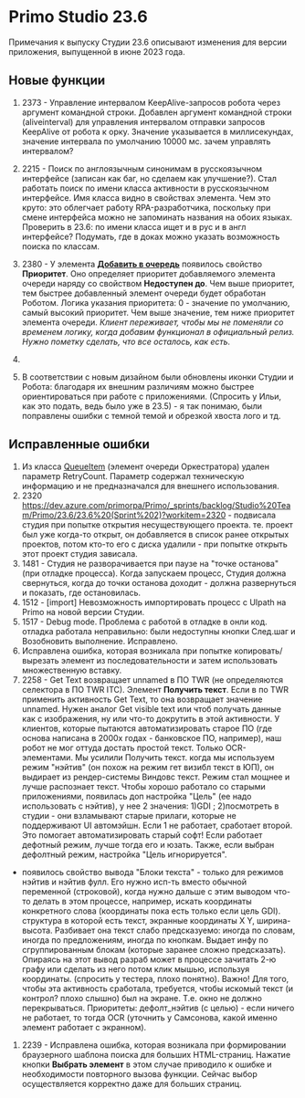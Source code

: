 # Primo Studio 23.6
Примечания к выпуску Студии 23.6 описывают изменения для версии приложения, выпущенной в июне 2023 года.

## Новые функции 
1. 2373 - Управление интервалом KeepAlive-запросов робота через аргумент командной строки. Добавлен аргумент командной строки (aliveinterval) для управления интервалом отправки запросов KeepAlive от робота к орку. Значение указывается в миллисекундах, значение интервала по умолчанию 10000 мс.
зачем управлять интервалом? 
1. 2215 - Поиск по англоязычным синонимам в русскоязычном интерфейсе (записан как баг, но сделаем как улучшение?). Стал работать поиск по имени класса активности в русскоязычном интерфейсе. Имя класса видно в свойствах элемента. Чем это круто: это облегчает работу RPA-разработчика, поскольку при смене интерфейса можно не запоминать названия на обоих языках. Проверить в 23.6: по имени класса ищет и в рус и в англ интерфейсе? Подумать, где в доках можно указать возможность поиска по классам.
1. 2380 - У элемента [**Добавить в очередь**](https://docs.primo-rpa.ru/primo-rpa/g_elements/el_basic/els_orch/els_queues/addtoqueue) появилось свойство **Приоритет**. Оно определяет приоритет добавляемого элемента очереди наряду со свойством **Недоступен до**. Чем выше приоритет, тем быстрее добавленный элемент очереди будет обработан Роботом. Логика указания приоритета: 0 - значение по умолчанию, самый высокий приоритет. Чем выше значение, тем ниже приоритет элемента очереди.
*Клиент переживает, чтобы мы не поменяли со временем логику, когда добавим функционал в официальный релиз. Нужно пометку сделать, что все осталось, как есть.*

1. 



1. В соответствии с новым дизайном были обновлены иконки Студии и Робота: благодаря их внешним различиям можно быстрее ориентироваться при работе с приложениями. (Спросить у Ильи, как это подать, ведь было уже в 23.5) - я так понимаю, были поправлены ошибки с темной темой и обрезкой хвоста лого и тд. 




## Исправленные ошибки
1. Из класса [QueueItem](https://docs.primo-rpa.ru/primo-rpa/g_elements/el_basic/els_orch/els_queues/datatypes) (элемент очереди Оркестратора) удален параметр RetryCount. Параметр содержал техническую информацию и не предназначался для внешнего использования.
1.  2320 https://dev.azure.com/primorpa/Primo/_sprints/backlog/Studio%20Team/Primo/23.6/23.6%20(Sprint%202)?workitem=2320 - подвисала студия при попытке открытия несуществующего проекта. те. проект был уже когда-то открыт, он добавляется в список ранее открытых проектов, потом кто-то его с диска удалили - при попытке открыть этот проект студия зависала.
1.   1481 - Студия не разворачивается при паузе на "точке останова" (при отладке процесса). Когда запускаем процесс, Студия должна свернуться, когда до точки останова доходит - должна развернуться и показать, где остановилась.
1.   1512 - [import] Невозможность импортировать процесс с UIpath на Primo на новой версии Студии.
1.   1517 - Debug mode. Проблема с работой в отладке в онли код. отладка работала неправильно: были недоступны кнопки След.шаг и Возобновить выполнение. Исправлено.
1. Исправлена ошибка, которая возникала при попытке копировать/вырезать элемент из последовательности и затем использовать множественную вставку.
1. 2258 - Get Text возвращает unnamed в ПО TWR (не определяются селектора в ПО TWR ITC). Элемент **Получить текст**. Если в по TWR применить активность Get Text, то она возвращает значение unnamed. Нужен аналог Get visible text или чтоб получать данные как с изображения, ну или что-то докрутить в этой активности. У клиентов, которые пытаются автоматизировать старое ПО (где основа написана в 2000х годах - банковское ПО, например), наш робот не мог оттуда достать простой текст. Только OCR-элементами. Мы усилили Получить текст. когда мы используем режим "нэйтив" (он похож на режим гет визибл текст в ЮП), он выдирает из рендер-системы Виндовс текст. Режим стал мощнее и лучше распознает текст. Чтобы хорошо работало со старыми приложениями, появилась доп настройка "Цель" (ее надо использовать с нэйтив), у нее 2 значения: 1)GDI ; 2)посмотреть в студии - они взламывают старые прилаги, которые не поддерживают UI автомэйшн. Если 1 не работает, сработает второй. Это помогает автоматизировать старый софт! Если работает дефотный режим, лучше тогда его и юзать. Также, если выбран дефолтный режим, настройка "Цель игнорируется". 
+ появилось свойство вывода "Блоки текста" - только для режимов нэйтив и нэйтив фулл. Его нужно исп-ть вместо обычной переменной (строковой), когда нужно дальше с этим выводом что-то делать в этом процессе, например, искать координаты конкретного слова (координаты пока есть только если цель GDI). структура в которой есть текст, экранные координаты X Y, ширина-высота. Разбивает она текст слабо предсказуемо: иногда по словам, иногда по предложениям, иногда по кнопкам. Выдает инфу по сгруппированным блокам (которые заранее сложно предсказать). Опираясь на этот вывод разраб может в процессе зачитать 2-ю графу или сделать из него потом клик мышью, используя координаты. (спросить у тестера, плохо понятно). 
Важно! Для того, чтобы эта активность сработала, требуется, чтобы искомый текст (и контрол? плохо слышно) был на экране. Т.е. окно не должно перекрываться. 
Приоритеты: дефолт_нэйтив (с целью) - если ничего не работает, то тогда OCR (уточнить у Самсонова, какой именно элемент работает с экранном).

1. 2239 - Исправлена ошибка, которая возникала при формировании браузерного шаблона поиска для больших HTML-страниц. Нажатие кнопки **Выбрать элемент** в этом случае приводило к ошибке и необходимости повторного вызова функции. Сейчас выбор осуществляется корректно даже для больших страниц. 

